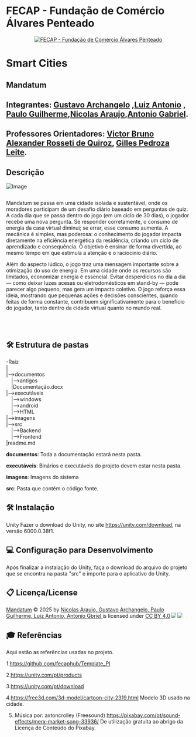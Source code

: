 

# FECAP - Fundação de Comércio Álvares Penteado

<p align="center">
<a href= "https://www.fecap.br/"><img src="https://encrypted-tbn0.gstatic.com/images?q=tbn:ANd9GcRhZPrRa89Kma0ZZogxm0pi-tCn_TLKeHGVxywp-LXAFGR3B1DPouAJYHgKZGV0XTEf4AE&usqp=CAU" alt="FECAP - Fundação de Comércio Álvares Penteado" border="0"></a>
</p>

# Smart Cities

## Mandatum

## Integrantes: <a href="https://github.com/Archangeloo">Gustavo Archangelo</a> ,<a href="https://github.com/Luiiz77">Luiz Antonio</a> , <a href="https://github.com/pauloguipedro">Paulo Guilherme</a>,<a href="https://www.linkedin.com/in/nicolas-araujo-179697249">Nicolas Araujo</a>,<a href="https://github.com/antoniogab15">Antonio Gabriel</a>.

## Professores Orientadores: <a href="https://www.linkedin.com/in/victorbarq/">Victor Bruno Alexander Rosseti de Quiroz</a>, <a href="https://www.linkedin.com/in/gillespleite/">Gilles Pedroza Leite</a>.

## Descrição
![Image](https://github.com/user-attachments/assets/79a1bf35-ca3b-4cd4-82c5-eb1497c6e389)
<p align="center">
<img ![Image](https://github.com/user-attachments/assets/79a1bf35-ca3b-4cd4-82c5-eb1497c6e389)>


Mandatum se passa em uma cidade isolada e sustentável, onde os moradores participam de um desafio diário baseado em perguntas de quiz. A cada dia que se passa dentro do jogo (em um ciclo de 30 dias), o jogador recebe uma nova pergunta. Se responder corretamente, o consumo de energia da casa virtual diminui; se errar, esse consumo aumenta. A mecânica é simples, mas poderosa: o conhecimento do jogador impacta diretamente na eficiência energética da residência, criando um ciclo de aprendizado e consequência. O objetivo é ensinar de forma divertida, ao mesmo tempo em que estimula a atenção e o raciocínio diário.

Além do aspecto lúdico, o jogo traz uma mensagem importante sobre a otimização do uso de energia. Em uma cidade onde os recursos são limitados, economizar energia é essencial. Evitar desperdícios no dia a dia — como deixar luzes acesas ou eletrodomésticos em stand-by — pode parecer algo pequeno, mas gera um impacto coletivo. O jogo reforça essa ideia, mostrando que pequenas ações e decisões conscientes, quando feitas de forma constante, contribuem significativamente para o benefício do jogador, tanto dentro da cidade virtual quanto no mundo real.


<br><br>

## 🛠 Estrutura de pastas

-Raiz<br>
|<br>
|-->documentos<br>
  &emsp;|-->antigos<br>
  &emsp;|Documentação.docx<br>
|-->executáveis<br>
  &emsp;|-->windows<br>
  &emsp;|-->android<br>
  &emsp;|-->HTML<br>
|-->imagens<br>
|-->src<br>
  &emsp;|-->Backend<br>
  &emsp;|-->Frontend<br>
|readme.md<br>

<b>documentos</b>: Toda a documentação estará nesta pasta.

<b>executáveis</b>: Binários e executáveis do projeto devem estar nesta pasta.

<b>imagens</b>: Imagens do sistema

<b>src</b>: Pasta que contém o código fonte.

## 🛠 Instalação

Unity
Fazer o download do Unity, no site https://unity.com/download, na versão 6000.0.38f1.

## 💻 Configuração para Desenvolvimento

Após finalizar a instalação do Unity, faça o download do arquivo do projeto que se encontra na pasta "src" e importe para o aplicativo do Unity.

## 📋 Licença/License
<a href="https://github.com/2025-1-NCC1/Projeto7">Mandatum</a> © 2025 by <a href="https://github.com/2025-1-NCC1/Projeto7">Nicolas Araujo, Gustavo Archangelo, Paulo Guilherme, Luiz Antonio, Antonio Gbriel </a> is licensed under <a href="https://creativecommons.org/licenses/by/4.0/">CC BY 4.0</a><img src="https://mirrors.creativecommons.org/presskit/icons/cc.svg" style="max-width: 1em;max-height:1em;margin-left: .2em;"><img src="https://mirrors.creativecommons.org/presskit/icons/by.svg" style="max-width: 1em;max-height:1em;margin-left: .2em;">

## 🎓 Referências

Aqui estão as referências usadas no projeto.

1.https://github.com/fecaphub/Template_PI

2.https://unity.com/pt/products

3.https://unity.com/pt/download

4.https://free3d.com/3d-model/cartoon-city-2319.html Modelo 3D usado na cidade.

5. Música por: axtoncrolley (Freesound) https://pixabay.com/pt/sound-effects/merx-market-song-33936/ De utilização gratuita ao abrigo da Licença de Conteúdo do Pixabay.



